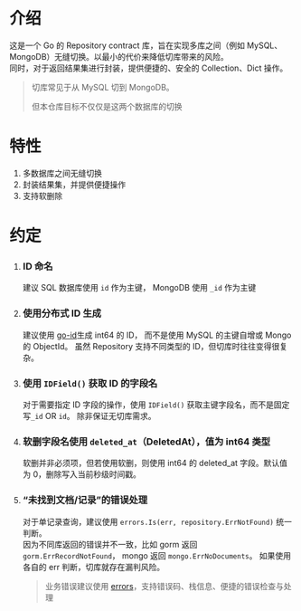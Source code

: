 # 介绍
这是一个 Go 的 Repository contract 库，旨在实现多库之间（例如 MySQL、MongoDB）无缝切换。以最小的代价来降低切库带来的风险。<br>
同时，对于返回结果集进行封装，提供便捷的、安全的 Collection、Dict 操作。

> 切库常见于从 MySQL 切到 MongoDB。 
> 
> 但本仓库目标不仅仅是这两个数据库的切换

# 特性
1. 多数据库之间无缝切换
2. 封装结果集，并提供便捷操作
3. 支持软删除

# 约定
1. ### ID 命名
    建议 SQL 数据库使用 `id` 作为主键， MongoDB 使用 `_id` 作为主键

2. ### 使用分布式 ID 生成
    建议使用 [go-id](https://github.com/ace-zhaoy/go-id)生成 int64 的 ID， 而不是使用 MySQL 的主键自增或 Mongo 的 ObjectId。
    虽然 Repository 支持不同类型的 ID，但切库时往往变得很复杂。

3. ### 使用 `IDField()` 获取 ID 的字段名
    对于需要指定 ID 字段的操作，使用 `IDField()` 获取主键字段名，而不是固定写`_id` OR `id`。
    除非保证无切库需求。

4. ### 软删字段名使用 `deleted_at`（DeletedAt），值为 int64 类型
    软删并非必须项，但若使用软删，则使用 int64 的 deleted_at 字段。默认值为 0，删除写入当前秒级时间戳。

5. ### “未找到文档/记录”的错误处理
    对于单记录查询，建议使用 `errors.Is(err, repository.ErrNotFound)` 统一判断。<br>
    因为不同库返回的错误并不一致，比如 gorm 返回 `gorm.ErrRecordNotFound`， mongo 返回 `mongo.ErrNoDocuments`。
    如果使用各自的 err 判断，切库就存在漏判风险。<br>
    > 业务错误建议使用 [errors](https://github.com/ace-zhaoy/errors)，支持错误码、栈信息、便捷的错误检查与处理
